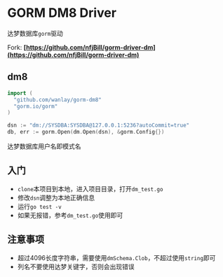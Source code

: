 # GORM DM8 Driver

达梦数据库`gorm`驱动

Fork: **[https://github.com/nfjBill/gorm-driver-dm](https://github.com/nfjBill/gorm-driver-dm)**

## dm8

```go
import (
  "github.com/wanlay/gorm-dm8"
  "gorm.io/gorm"
)

dsn := "dm://SYSDBA:SYSDBA@127.0.0.1:5236?autoCommit=true"
db, err := gorm.Open(dm.Open(dsn), &gorm.Config{})
```

达梦数据库用户名即模式名

## 入门

- `clone`本项目到本地，进入项目目录，打开`dm_test.go`
- 修改`dsn`调整为本地正确信息
- 运行`go test -v`
- 如果无报错，参考`dm_test.go`使用即可

## 注意事项

- 超过4096长度字符串，需要使用`dmSchema.Clob`，不超过使用`string`即可
- 列名不要使用达梦关键字，否则会出现错误
